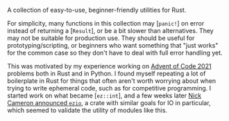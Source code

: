 A collection of easy-to-use, beginner-friendly utilities for Rust.

For simplicity, many functions in this collection may [`panic!`] on error
instead of returning a [`Result`], or be a bit slower than alternatives.
They may not be suitable for production use. They should be useful for
prototyping/scripting, or beginners who want something that "just works"
for the common case so they don't have to deal with full error handling
yet.

This was motivated by my experience working on [Advent of Code 2021][AOC-2021]
problems both in Rust and in Python. I found myself repeating a lot of
boilerplate in Rust for things that often aren't worth worrying about when
trying to write ephemeral code, such as for competitive programming. I started
work on what became [`ez::int`], and a few weeks later
[Nick Cameron announced `ezio`][EZIO], a crate with similar goals for IO
in particular, which seemed to validate the utility of modules like this.

[AOC-2021]: https://adventofcode.com/2021
[EZIO]: https://www.ncameron.org/blog/ezio/
